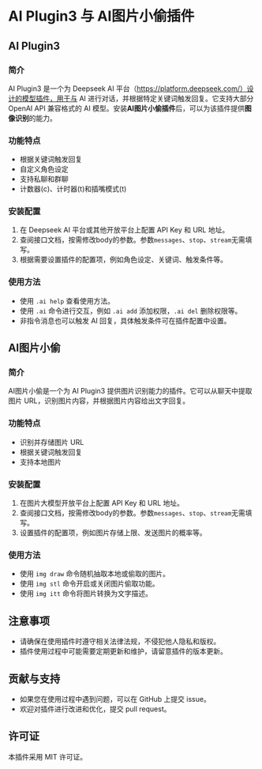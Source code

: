 # AI Plugin3 与 AI图片小偷插件

## AI Plugin3

### 简介

AI Plugin3 是一个为 Deepseek AI 平台（https://platform.deepseek.com/）设计的模型插件，用于与 AI 进行对话，并根据特定关键词触发回复。它支持大部分 OpenAI API 兼容格式的 AI 模型。安装**AI图片小偷插件**后，可以为该插件提供**图像识别**的能力。

### 功能特点

- 根据关键词触发回复
- 自定义角色设定
- 支持私聊和群聊
- 计数器(c)、计时器(t)和插嘴模式(t)

### 安装配置

1. 在 Deepseek AI 平台或其他开放平台上配置 API Key 和 URL 地址。
2. 查阅接口文档，按需修改body的参数。参数`messages`、`stop`、`stream`无需填写。
3. 根据需要设置插件的配置项，例如角色设定、关键词、触发条件等。

### 使用方法

- 使用 `.ai help` 查看使用方法。
- 使用 `.ai` 命令进行交互，例如 `.ai add` 添加权限，`.ai del` 删除权限等。
- 非指令消息也可以触发 AI 回复，具体触发条件可在插件配置中设置。

## AI图片小偷

### 简介

AI图片小偷是一个为 AI Plugin3 提供图片识别能力的插件。它可以从聊天中提取图片 URL，识别图片内容，并根据图片内容给出文字回复。

### 功能特点

- 识别并存储图片 URL
- 根据关键词触发回复
- 支持本地图片

### 安装配置

1. 在图片大模型开放平台上配置 API Key 和 URL 地址。
2. 查阅接口文档，按需修改body的参数。参数`messages`、`stop`、`stream`无需填写。
3. 设置插件的配置项，例如图片存储上限、发送图片的概率等。

### 使用方法

- 使用 `img draw` 命令随机抽取本地或偷取的图片。
- 使用 `img stl` 命令开启或关闭图片偷取功能。
- 使用 `img itt` 命令将图片转换为文字描述。

## 注意事项

- 请确保在使用插件时遵守相关法律法规，不侵犯他人隐私和版权。
- 插件使用过程中可能需要定期更新和维护，请留意插件的版本更新。

## 贡献与支持

- 如果您在使用过程中遇到问题，可以在 GitHub 上提交 issue。
- 欢迎对插件进行改进和优化，提交 pull request。

## 许可证

本插件采用 MIT 许可证。
